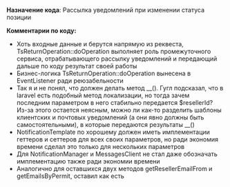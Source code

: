 <b>Назначение кода</b>: Рассылка уведомлений при изменении статуса позиции

<b>Комментарии по коду:</b>
* Хоть входные данные и берутся напрямую из реквеста, TsReturnOperation::doOperation выполняет роль промежуточного 
  сервиса, отрабатывающего рассылку уведомлений и передающий дальше по коду результат своей работы
* Бизнес-логика TsReturnOperation::doOperation вынесена в EventListener ради реюзабельности
* Так я и не понял, что должен делать метод __(). Гугл подсказал, что в laravel есть подобный метод локализации, но 
  тогда зачем последним параметром в него стабильно передается $resellerId? Из-за этого остается неясным, можно ли 
  как-то разделить шаблоны клиентских и почтовых уведомлений (а они явно должны быть самостоятельными), в которые 
  передаются результаты __()
* NotificationTemplate по хорошему должен иметь имплементации геттеров и сеттеров для всех своих параметров, но ради 
  экономия времени сделал это только для нескольких параметров
* Для NotificationManager и MessagesClient не стал даже обозначать имплементацию также ради экономии времени 
* Аналогично для оставшихся двух методов getResellerEmailFrom и getEmailsByPermit, оставил как есть 

